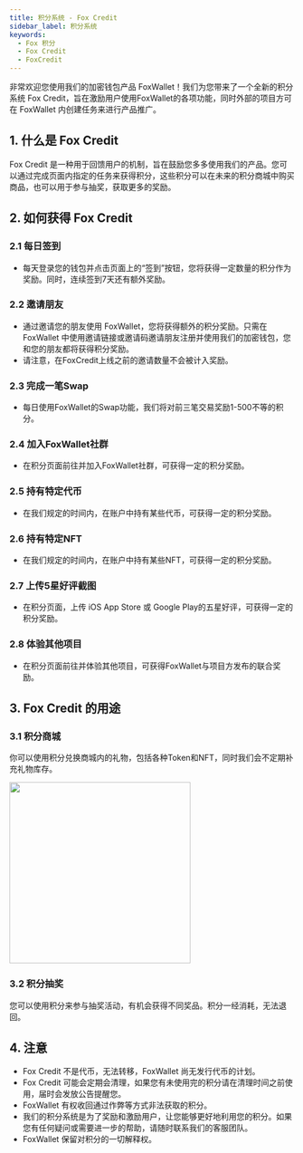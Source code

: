 ```yaml
---
title: 积分系统 - Fox Credit
sidebar_label: 积分系统
keywords:
  - Fox 积分
  - Fox Credit
  - FoxCredit
---
```


非常欢迎您使用我们的加密钱包产品 FoxWallet！我们为您带来了一个全新的积分系统 Fox Credit，旨在激励用户使用FoxWallet的各项功能，同时外部的项目方可在 FoxWallet 内创建任务来进行产品推广。

## 1. 什么是 Fox Credit
Fox Credit 是一种用于回馈用户的机制，旨在鼓励您多多使用我们的产品。您可以通过完成页面内指定的任务来获得积分，这些积分可以在未来的积分商城中购买商品，也可以用于参与抽奖，获取更多的奖励。

## 2. 如何获得 Fox Credit

### 2.1 每日签到
- 每天登录您的钱包并点击页面上的“签到”按钮，您将获得一定数量的积分作为奖励。同时，连续签到7天还有额外奖励。

### 2.2 邀请朋友
- 通过邀请您的朋友使用 FoxWallet，您将获得额外的积分奖励。只需在 FoxWallet 中使用邀请链接或邀请码邀请朋友注册并使用我们的加密钱包，您和您的朋友都将获得积分奖励。  
- 请注意，在FoxCredit上线之前的邀请数量不会被计入奖励。

### 2.3 完成一笔Swap
- 每日使用FoxWallet的Swap功能，我们将对前三笔交易奖励1-500不等的积分。

### 2.4 加入FoxWallet社群
- 在积分页面前往并加入FoxWallet社群，可获得一定的积分奖励。

### 2.5 持有特定代币
- 在我们规定的时间内，在账户中持有某些代币，可获得一定的积分奖励。

### 2.6 持有特定NFT
- 在我们规定的时间内，在账户中持有某些NFT，可获得一定的积分奖励。

### 2.7 上传5星好评截图
- 在积分页面，上传 iOS App Store 或 Google Play的五星好评，可获得一定的积分奖励。

### 2.8 体验其他项目
- 在积分页面前往并体验其他项目，可获得FoxWallet与项目方发布的联合奖励。

## 3. Fox Credit 的用途

### 3.1 积分商城
你可以使用积分兑换商城内的礼物，包括各种Token和NFT，同时我们会不定期补充礼物库存。  

<img src="/img/blog/credit-mall.webp" width="320" />

### 3.2 积分抽奖
您可以使用积分来参与抽奖活动，有机会获得不同奖品。积分一经消耗，无法退回。

## 4. 注意
* Fox Credit 不是代币，无法转移，FoxWallet 尚无发行代币的计划。
* Fox Credit 可能会定期会清理，如果您有未使用完的积分请在清理时间之前使用，届时会发放公告提醒您。
* FoxWallet 有权收回通过作弊等方式非法获取的积分。
* 我们的积分系统是为了奖励和激励用户，让您能够更好地利用您的积分。如果您有任何疑问或需要进一步的帮助，请随时联系我们的客服团队。
* FoxWallet 保留对积分的一切解释权。

